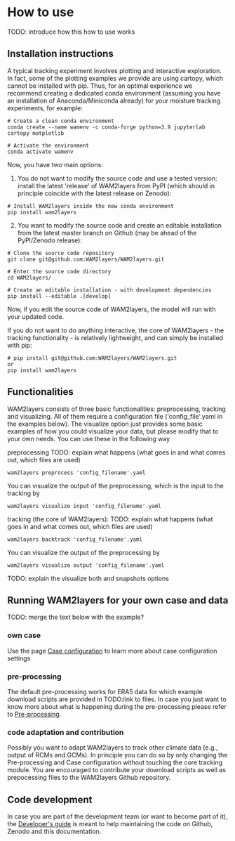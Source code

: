 # How to use
TODO: introduce how this how to use works

## Installation instructions

A typical tracking experiment involves plotting and interactive
exploration. In fact, some of the plotting examples we provide are using
cartopy, which cannot be installed with pip. Thus, for an optimal experience we
recommend creating a dedicated conda environment (assuming you have an installation of Anaconda/Miniconda already) for your moisture tracking
experiments, for example:

```
# Create a clean conda environment
conda create --name wamenv -c conda-forge python=3.9 jupyterlab cartopy matplotlib

# Activate the environment
conda activate wamenv
```

Now, you have two main options:

1. You do not want to modify the source code and use a tested version: install the latest 'release' of WAM2layers from PyPI (which should in principle coincide with the latest release on Zenodo):
```
# Install WAM2layers inside the new conda environment
pip install wam2layers
```

2. You want to modify the source code and create an editable installation from the latest master branch on Github (may be ahead of the PyPI/Zenodo release):
```
# Clone the source code repository
git clone git@github.com:WAM2layers/WAM2layers.git

# Enter the source code directory
cd WAM2layers/

# Create an editable installation - with development dependencies
pip install --editable .[develop]
```

Now, if you edit the source code of WAM2layers, the model will run with your
updated code.

If you do not want to do anything interactive, the core of WAM2layers - the tracking functionality - is relatively
lightweight, and can simply be installed with pip:

```
# pip install git@github.com:WAM2layers/WAM2layers.git
or
pip install wam2layers
```

## Functionalities
WAM2layers consists of three basic functionalities: preprocessing, tracking and visualizing. All of them require a configuration file ('config_file'.yaml in the examples below). The visualize option just provides some basic examples of how you could visualize your data, but please modify that to your own needs. You can use these in the following way

preprocessing 
TODO: explain what happens (what goes in and what comes out, which files are used)
```
wam2layers preprocess 'config_filename'.yaml
```

You can visualize the output of the preprocessing, which is the input to the tracking by
```
wam2layers visualize input 'config_filename'.yaml
```

tracking (the core of WAM2layers):
TODO: explain what happens (what goes in and what comes out, which files are used)
```
wam2layers backtrack 'config_filename'.yaml
```

You can visualize the output of the preprocessing by
```
wam2layers visualize output 'config_filename'.yaml
```

TODO: explain the visualize both and snapshots options

## Running WAM2layers for your own case and data
TODO: merge the text below with the example?

### own case
Use the page [Case configuration](./config.md) to learn more about case configuration settings

### pre-processing
The default pre-processing works for ERA5 data for which example download scripts are provided in TODO:link to files. In case you just want to know more about what is happening during the pre-processing please refer to [Pre-processing](./prepocessing.md). 

### code adaptation and contribution
Possibly you want to adapt WAM2layers to track other climate data (e.g., output of RCMs and GCMs). In principle you can do so by only changing the Pre-processing and Case configuration without touching the core tracking module. You are encouraged to contribute your download scripts as well as prepocessing files to the WAM2layers Github repository.

## Code development
In case you are part of the development team (or want to become part of it), the [Developer's guide](./develop.md) is meant to help maintaining the code on Github, Zenodo and this documentation.